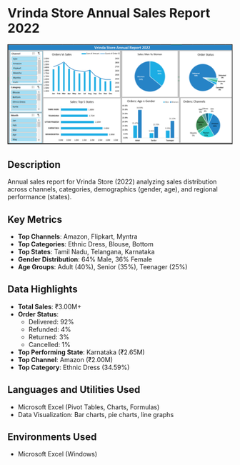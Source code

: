 # Vrinda Store Annual Sales Report 2022

![](dash.png) <!-- Replace with your converted image -->

## Description  
Annual sales report for Vrinda Store (2022) analyzing sales distribution across channels, categories, demographics (gender, age), and regional performance (states).

## Key Metrics  
- **Top Channels**: Amazon, Flipkart, Myntra  
- **Top Categories**: Ethnic Dress, Blouse, Bottom  
- **Top States**: Tamil Nadu, Telangana, Karnataka  
- **Gender Distribution**: 64% Male, 36% Female  
- **Age Groups**: Adult (40%), Senior (35%), Teenager (25%)  

## Data Highlights  
- **Total Sales**: ₹3.00M+  
- **Order Status**:  
  - Delivered: 92%  
  - Refunded: 4%  
  - Returned: 3%  
  - Cancelled: 1%  
- **Top Performing State**: Karnataka (₹2.65M)  
- **Top Channel**: Amazon (₹2.00M)  
- **Top Category**: Ethnic Dress (34.59%)  

## Languages and Utilities Used  
- Microsoft Excel (Pivot Tables, Charts, Formulas)  
- Data Visualization: Bar charts, pie charts, line graphs  

## Environments Used  
- Microsoft Excel (Windows)  

